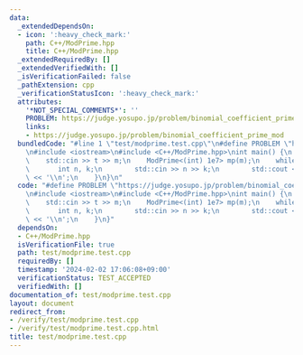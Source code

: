 ```yaml
---
data:
  _extendedDependsOn:
  - icon: ':heavy_check_mark:'
    path: C++/ModPrime.hpp
    title: C++/ModPrime.hpp
  _extendedRequiredBy: []
  _extendedVerifiedWith: []
  _isVerificationFailed: false
  _pathExtension: cpp
  _verificationStatusIcon: ':heavy_check_mark:'
  attributes:
    '*NOT_SPECIAL_COMMENTS*': ''
    PROBLEM: https://judge.yosupo.jp/problem/binomial_coefficient_prime_mod
    links:
    - https://judge.yosupo.jp/problem/binomial_coefficient_prime_mod
  bundledCode: "#line 1 \"test/modprime.test.cpp\"\n#define PROBLEM \"https://judge.yosupo.jp/problem/binomial_coefficient_prime_mod\"\
    \n#include <iostream>\n#include <C++/ModPrime.hpp>\nint main() {\n    int t, m;\n\
    \    std::cin >> t >> m;\n    ModPrime<(int) 1e7> mp(m);\n    while(t--) {\n \
    \       int n, k;\n        std::cin >> n >> k;\n        std::cout << mp.C(n, k)\
    \ << '\\n';\n    }\n}\n"
  code: "#define PROBLEM \"https://judge.yosupo.jp/problem/binomial_coefficient_prime_mod\"\
    \n#include <iostream>\n#include <C++/ModPrime.hpp>\nint main() {\n    int t, m;\n\
    \    std::cin >> t >> m;\n    ModPrime<(int) 1e7> mp(m);\n    while(t--) {\n \
    \       int n, k;\n        std::cin >> n >> k;\n        std::cout << mp.C(n, k)\
    \ << '\\n';\n    }\n}"
  dependsOn:
  - C++/ModPrime.hpp
  isVerificationFile: true
  path: test/modprime.test.cpp
  requiredBy: []
  timestamp: '2024-02-02 17:06:08+09:00'
  verificationStatus: TEST_ACCEPTED
  verifiedWith: []
documentation_of: test/modprime.test.cpp
layout: document
redirect_from:
- /verify/test/modprime.test.cpp
- /verify/test/modprime.test.cpp.html
title: test/modprime.test.cpp
---
```

